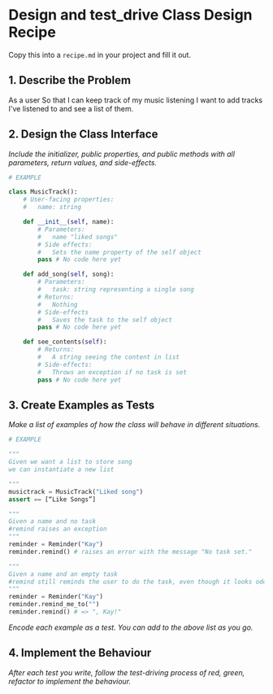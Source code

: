 # Design and test_drive Class Design Recipe

Copy this into a `recipe.md` in your project and fill it out.

## 1. Describe the Problem

As a user
So that I can keep track of my music listening
I want to add tracks I've listened to and see a list of them.


## 2. Design the Class Interface

_Include the initializer, public properties, and public methods with all parameters, return values, and side-effects._

```python
# EXAMPLE

class MusicTrack():
    # User-facing properties:
    #   name: string

    def __init__(self, name):
        # Parameters:
        #   name "liked songs"
        # Side effects:
        #   Sets the name property of the self object
        pass # No code here yet

    def add_song(self, song):
        # Parameters:
        #   task: string representing a single song
        # Returns:
        #   Nothing
        # Side-effects
        #   Saves the task to the self object
        pass # No code here yet

    def see_contents(self):
        # Returns:
        #   A string seeing the content in list 
        # Side-effects:
        #   Throws an exception if no task is set
        pass # No code here yet
```

## 3. Create Examples as Tests

_Make a list of examples of how the class will behave in different situations._

``` python
# EXAMPLE

"""
Given we want a list to store song
we can instantiate a new list 

"""
musictrack = MusicTrack("Liked song")
assert == [“Like Songs”]

"""
Given a name and no task
#remind raises an exception
"""
reminder = Reminder("Kay")
reminder.remind() # raises an error with the message "No task set."

"""
Given a name and an empty task
#remind still reminds the user to do the task, even though it looks odd
"""
reminder = Reminder("Kay")
reminder.remind_me_to("")
reminder.remind() # => ", Kay!"
```

_Encode each example as a test. You can add to the above list as you go._

## 4. Implement the Behaviour

_After each test you write, follow the test-driving process of red, green, refactor to implement the behaviour._
